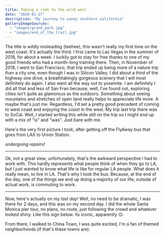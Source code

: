 ```yaml
---
title: Taking a ride to the wild west
date: "2020-01-27"
description: "My journey to sunny southern california"
galleryImageSources:
  - "images/grand_park.jpg"
  - "images/end_of_the_trail.jpg"
---
```


The title is _wildly_ misleading (teehee), this wasn't really my first time on the west coast. It's actually the third.
I first came to Las Vegas in the summer of 2018, for about a week. I luckily got to stay for free thanks to one of my good friends who had a month-long training there.
Then, in November of 2018, I went to San Francisco, that trip ended up being more of a nature trip than a city one, even though I was in Silicon Valley. I did about a third of the highway one drive, a breathtakingly gorgeous scenery that I will most definitely do again. I also went all the way out to yosemite. I am definitely I did all that and less of San Fran because, well, I've found out, exploring cities isn't quite as glamorous as the outdoors. Something about seeing mountains and stretches of open land really helps to appreciate life more. A maybe that's just me. Regardless, I'd set a pretty good precedent of coming to west coast and enjoying the _coast_ in the west. My trip last trip there was to SoCal. Well, I started writing this while still on the trip so I might end up with a mix of "is" and "was". Just bare with me.

Here's the very first picture I took, after getting off the FlyAway bus that goes from LAX to Union Station.

<!-- ![Union Station](./union-station.jpg) -->
 _undergoing  repairs!_

---

Ok, not a great view, unfortunately, that's the awkward perspective I had to work with.
This hardly represents what people think of when they go to LA, but I just wanted to know what life is like for regular LA people. What does it really mean, to live in LA. That's why I took the bus. Because, at the end of the day, one of the things we end up doing a majority of our life, outside of actual work, is commuting to work.

---
Now, here's actually on my _last day_! Well, no need to be dramatic, I was there for 2 days, and this was on my second day. 
I did the whole Santa Monica pier tour, no plans, no route, just following the crowd and whatever looked shiny. Like this sign below. Its iconic, apparently 😕.

<image-box name="Taking a ride to the wild west" index=0 src="images/end_of_the_trail.jpg"></image-box>

From there, I walked to China Town, I was quite excited, I'm a fan of themed neighborhoods (if that's these towns are).
